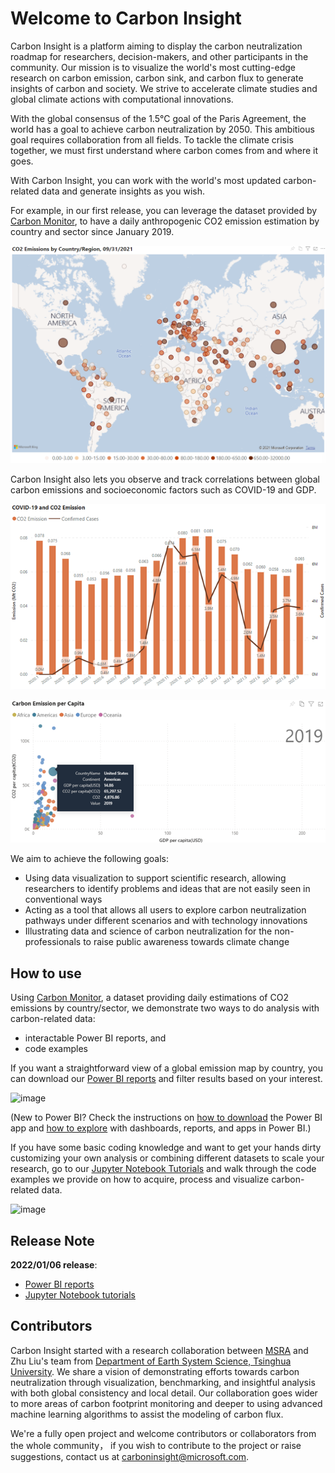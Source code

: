 # Welcome to Carbon Insight

Carbon Insight is a platform aiming to display the carbon neutralization roadmap for researchers, decision-makers, and other participants in the community. Our mission is to visualize the world's most cutting-edge research on carbon emission, carbon sink, and carbon flux to generate insights of carbon and society. We strive to accelerate climate studies and global climate actions with computational innovations.

With the global consensus of the 1.5°C goal of the Paris Agreement, the world has a goal to achieve carbon neutralization by 2050. This ambitious goal requires collaboration from all fields. To tackle the climate crisis together, we must first understand where carbon comes from and where it goes.

With Carbon Insight, you can work with the world's most updated carbon-related data and generate insights as you wish.

For example, in our first release, you can leverage the dataset provided by [Carbon Monitor](https://carbonmonitor.org.cn/), to have a daily anthropogenic CO2 emission estimation by country and sector since January 2019.

![](assets/ss01.png)

Carbon Insight also lets you observe and track correlations between global carbon emissions and socioeconomic factors such as COVID-19 and GDP.

![](assets/ss02.png)

![](assets/ss03.png)

We aim to achieve the following goals:

- Using data visualization to support scientific research, allowing researchers to identify problems and ideas that are not easily seen in conventional ways
- Acting as a tool that allows all users to explore carbon neutralization pathways under different scenarios and with technology innovations
- Illustrating data and science of carbon neutralization for the non-professionals to raise public awareness towards climate change

## How to use

Using [Carbon Monitor](https://carbonmonitor.org.cn/), a dataset providing daily estimations of CO2 emissions by country/sector, we demonstrate two ways to do analysis with carbon-related data:
* interactable Power BI reports, and 
* code examples 

If you want a straightforward view of a global emission map by country, you can download our [Power BI reports](https://github.com/microsoft/Carbon-Insight/tree/main/powerbi) and filter results based on your interest.

![image](https://user-images.githubusercontent.com/19543144/148361206-a04b1a96-668a-45d2-a149-da284add6f61.png)

(New to Power BI? Check the instructions on [how to download](https://powerbi.microsoft.com/en-us/downloads/) the Power BI app and [how to explore](https://docs.microsoft.com/en-us/learn/modules/explore-power-bi-service/3-navigate-content) with dashboards, reports, and apps in Power BI.)

If you have some basic coding knowledge and want to get your hands dirty customizing your own analysis or combining different datasets to scale your research, go to our [Jupyter Notebook Tutorials](https://github.com/microsoft/Carbon-Insight/tree/main/notebook) and walk through the code examples we provide on how to acquire, process and visualize carbon-related data.

![image](https://user-images.githubusercontent.com/19543144/148363852-5d9afff3-8490-47e6-a420-5ab136e6e904.png)

## Release Note

**2022/01/06 release**:

* [Power BI reports](https://github.com/microsoft/Carbon-Insight/tree/main/powerbi) 
* [Jupyter Notebook tutorials](https://github.com/microsoft/Carbon-Insight/tree/main/notebook)


## Contributors

Carbon Insight started with a research collaboration between [MSRA](https://www.msra.cn/) and Zhu Liu's team from [Department of Earth System Science, Tsinghua University](https://www.dess.tsinghua.edu.cn/en/). We share a vision of demonstrating efforts towards carbon neutralization through visualization, benchmarking, and insightful analysis with both global consistency and local detail. Our collaboration goes wider to more areas of carbon footprint monitoring and deeper to using advanced machine learning algorithms to assist the modeling of carbon flux.

We're a fully open project and welcome contributors or collaborators from the whole community， if you wish to contribute to the project or raise suggestions, contact us at [carboninsight@microsoft.com](carboninsight@microsoft.com).


